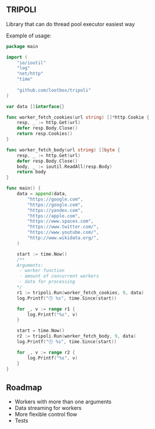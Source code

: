 TRIPOLI
--------------

Library that can do thread pool executor easiest way

Example of usage:

```go
package main

import (
	"io/ioutil"
	"log"
	"net/http"
	"time"
	
	"github.com/lootbox/tripoli"
)

var data []interface{}

func worker_fetch_cookies(url string) []*http.Cookie {
	resp, _ := http.Get(url)
	defer resp.Body.Close()
	return resp.Cookies()
}

func worker_fetch_body(url string) []byte {
	resp, _ := http.Get(url)
	defer resp.Body.Close()
	body, _ := ioutil.ReadAll(resp.Body)
	return body
}

func main() {
	data = append(data,
		"https://google.com",
		"https://google.com",
		"https://yandex.com",
		"https://apple.com",
		"https://www.spacex.com",
		"https://www.twitter.com/",
		"https://www.youtube.com/",
		"http://www.wikidata.org/",
	)

	start := time.Now()
	/**
	Arguments:
	 - worker function
	 - amount of concurrent workers
	 - data for processing
	*/
	r1 := tripoli.Run(worker_fetch_cookies, 9, data)
	log.Printf("🕒 %s", time.Since(start))

	for _, v := range r1 {
		log.Printf("%s", v)
	}

	start = time.Now()
	r2 := tripoli.Run(worker_fetch_body, 9, data)
	log.Printf("🕒 %s", time.Since(start))

	for _, v := range r2 {
		log.Printf("%s", v)
	}
}
```

Roadmap
-------

 - Workers with more than one arguments
 - Data streaming for workers
 - More flexible control flow
 - Tests
 
